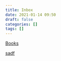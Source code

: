 ```yaml
---
title: Inbox
date: 2021-01-14 09:50
draft: false
categories: []
tags: []
---
```


[Books](/books)

[sadf](/sadf)


